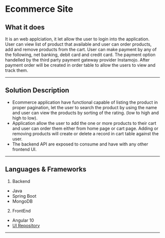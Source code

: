 <h1>Ecommerce Site</h1>
<h2>What it does</h2>


<p>It is an web applciation, it let allow the user to login into the application. User can view list of product that available and user can order products, add and remove products from the cart. User can make payment by any of the following, net banking, debit card and credit card. The payment option handelled by the third party payment gateway provider Instamojo. After payment order will be created in order table to allow the users to view and track them. </p>

----
<h2>Solution Description</h2>


  - Ecommerce application have functional capable of listing the product in proper pagination, let the user to search the product by using the name and user can view the products by sorting of the rating. (low to high and high to low).
  - Application allow the user to add the one or more products to their cart and user can order them either from home page or cart page. Adding or removing products will create or delete a record in cart table against the user.
  - The backend API are exposed to consume and have with any other frontend UI.
  
----
<h2>Languages & Frameworks</h2> 

1. Backend
- Java
- Spring Boot
- MongoDB
2. FrontEnd
- Angular 10
- [UI Repository](https://github.com/subishsubash/ecommerce-ui)

----

 


